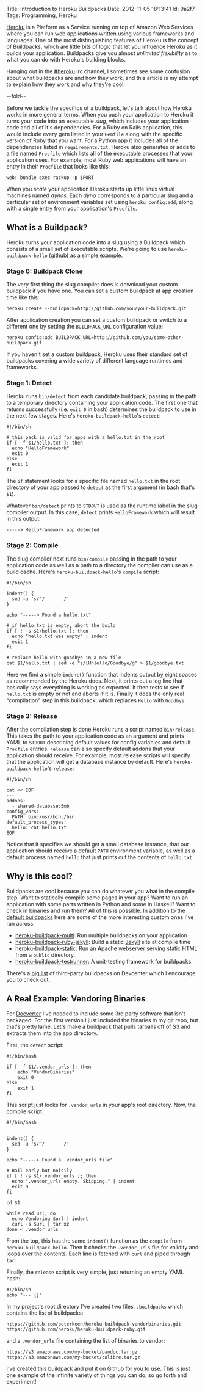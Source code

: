 Title: Introduction to Heroku Buildpacks
Date:  2012-11-05 18:13:41
Id:    9a2f7
Tags:  Programming, Heroku

[Heroku][] is a Platform as a Service running on top of Amazon Web Services where you can run web applications written using various frameworks and languages. One of the most distinguishing features of Heroku is the concept of [Buildpacks][buildpack-devcenter], which are little bits of logic that let you influence Heroku as it builds your application. Buildpacks give you almost *unlimited flexibility* as to what you can do with Heroku's building blocks. 

Hanging out in the [#heroku][irc] irc channel, I sometimes see some confusion about what buildpacks are and how they work, and this article is my attempt to explain how they work and why they're cool.

[Heroku]: http://www.heroku.com
[buildpack-devcenter]: https://devcenter.heroku.com/articles/buildpacks
[irc]: http://webchat.freenode.net/?channels=heroku

--fold--

Before we tackle the specifics of a buildpack, let's talk about how Heroku works in more general terms. When you push your application to Heroku it turns your code into an executable *slug*, which includes your application code and all of it's dependencies. For a Ruby on Rails application, this would include every gem listed in your `Gemfile` along with the specific version of Ruby that you want. For a Python app it includes all of the dependencies listed in `requirements.txt`. Heroku also generates or adds to a file named `Procfile` which lists all of the executable processes that your application uses. For example, most Ruby web applications will have an entry in their `Procfile` that looks like this:

```
web: bundle exec rackup -p $PORT
```

When you *scale* your application Heroku starts up little linux virtual machines named *dynos*. Each *dyno* corresponds to a particular slug and a particular set of environment variables set using `heroku config:add`, along with a single entry from your application's `Procfile`.

## What is a Buildpack?

Heroku turns your application code into a slug using a Buildpack which consists of a small set of executable scripts. We're going to use `heroku-buildpack-hello` ([github][heroku-buildpack-hello]) as a simple example.

### Stage 0: Buildpack Clone

The very first thing the slug compiler does is download your custom buildpack if you have one. You can set a custom buildpack at app creation time like this:

```
heroku create --buildpack=http://github.com/you/your-buildpack.git
```

After application creation you can set a custom buildpack or switch
to a different one by setting the `BUILDPACK_URL` configuration value:

```
heroku config:add BUILDPACK_URL=http://github.com/you/some-other-buildpack.git
```

If you haven't set a custom buildpack, Heroku uses their standard set
of buildpacks covering a wide variety of different language runtimes
and frameworks.

### Stage 1: Detect

Heroku runs `bin/detect` from each candidate buildpack, passing in the path to a temporary directory containing your application code. The first one that returns successfully (i.e. `exit 0` in bash) determines the buildpack to use in the next few stages. Here's `heroku-buildpack-hello`'s `detect`:

```
#!/bin/sh

# this pack is valid for apps with a hello.txt in the root
if [ -f $1/hello.txt ]; then
  echo "HelloFramework"
  exit 0
else
  exit 1
fi
```

The `if` statement looks for a specific file named `hello.txt` in the root directory of your app passed to `detect` as the first argument (in bash that's `$1`). 

Whatever `bin/detect` prints to `STDOUT` is used as the runtime label in the slug compiler output. In this case, `detect` prints `HelloFramework` which will result in this output:

```
-----> HelloFramework app detected
```

### Stage 2: Compile

The slug compiler next runs `bin/compile` passing in the path to your application code as well as a path to a directory the compiler can use as a build cache. Here's `heroku-buildpack-hello`'s `compile` script:

```
#!/bin/sh

indent() {
  sed -u 's/^/       /'
}

echo "-----> Found a hello.txt"

# if hello.txt is empty, abort the build
if [ ! -s $1/hello.txt ]; then
  echo "hello.txt was empty" | indent
  exit 1
fi

# replace hello with goodbye in a new file
cat $1/hello.txt | sed -e "s/[Hh]ello/Goodbye/g" > $1/goodbye.txt
```

Here we find a simple `indent()` function that indents output by eight spaces as recommended by the Heroku docs. Next, it prints out a log line that basically says everything is working as expected. It then tests to see if `hello.txt` is empty or not and aborts if it is. Finally it does the only real "compilation" step in this buildpack, which replaces `Hello` with `Goodbye`.

### Stage 3: Release

After the compilation step is done Heroku runs a script named `bin/release`. This takes the path to your application code as an argument and prints YAML to `STDOUT` describing default values for config variables and default `Procfile` entries. `release` can also specify default addons that your application should receive. For example, most release scripts will specify that the application will get a database instance by default. Here's `heroku-buildpack-hello`'s `release`:

```
#!/bin/sh

cat << EOF
---
addons:
  - shared-database:5mb
config_vars:
  PATH: bin:/usr/bin:/bin
default_process_types:
  hello: cat hello.txt
EOF
```

Notice that it specifies we should get a small database instance, that our application should receive a default `PATH` environment variable, as well as a default process named `hello` that just prints out the contents of `hello.txt`.

## Why is this cool?

Buildpacks are cool because you can do whatever you what in the compile step. Want to statically compile some pages in your app? Want to run an application with some parts written in Python and some in Haskell? Want to check in binaries and run them? All of this is possible. In addition to the [default buildpacks][defaults] here are some of the more interesting custom ones I've run across:

* [heroku-buildpack-multi][]: Run multiple buildpacks on your application
* [heroku-buildpack-ruby-jekyll][]: Build a static [Jekyll][] site at compile time
* [heroku-buildpack-static][]: Run an Apache webserver serving static HTML from a `public` directory.
* [heroku-buildpack-testrunner][]: A unit-testing framework for buildpacks

There's a [big list][third-party] of third-party buildpacks on Devcenter which I encourage you to check out.

## A Real Example: Vendoring Binaries

For [Docverter][] I've needed to include some 3rd party software that isn't packaged. For the first version I just included the binaries in my git repo, but that's pretty lame. Let's make a buildpack that pulls tarballs off of S3 and extracts them into the app directory.

First, the `detect` script:

```
#!/bin/bash

if [ -f $1/.vendor_urls ]; then
    echo "VendorBinaries"
    exit 0
else
    exit 1
fi
```

This script just looks for `.vendor_urls` in your app's root directory. Now, the compile script:

```
#!/bin/bash


indent() {
  sed -u 's/^/       /'
}

echo "-----> Found a .vendor_urls file"

# Bail early but noisily
if [ ! -s $1/.vendor_urls ]; then
  echo ".vendor_urls empty. Skipping." | indent
  exit 0
fi

cd $1

while read url; do
  echo Vendoring $url | indent
  curl -s $url | tar xz
done < .vendor_urls
```

From the top, this has the same `indent()` function as the `compile` from `heroku-buildpack-hello`. Then it checks the `.vendor_urls` file for validity and loops over the contents. Each line is fetched with `curl` and piped through `tar`.

Finally, the `release` script is very simple, just returning an empty YAML hash:

```
#!/bin/sh
echo "--- {}"
```

In my project's root directory I've created two files, `.buildpacks` which contains the list of buildpacks:

```
https://github.com/peterkeen/heroku-buildpack-vendorbinaries.git
https://github.com/heroku/heroku-buildpack-ruby.git
```

and a `.vendor_urls` file containing the list of binaries to vendor:

```
https://s3.amazonaws.com/my-bucket/pandoc.tar.gz
https://s3.amazonaws.com/my-bucket/calibre.tar.gz
```

I've created this buildpack and [put it on Github][heroku-buildpack-vendorbinaries] for you to use. This is just one example of the infinite variety of things you can do, so go forth and experiment!

[Docverter]: http://www.docverter.com
[defaults]: https://devcenter.heroku.com/articles/buildpacks#default-buildpacks
[heroku-buildpack-multi]: https://github.com/ddollar/heroku-buildpack-multi
[heroku-buildpack-hello]: https://github.com/heroku/heroku-buildpack-helo
[heroku-buildpack-ruby-jekyll]: https://github.com/mattmanning/heroku-buildpack-ruby-jekyll
[Jekyll]: https://github.com/mojombo/jekyll
[heroku-buildpack-static]: https://github.com/craigkerstiens/heroku-buildpack-static
[heroku-buildpack-testrunner]: https://github.com/ryanbrainard/heroku-buildpack-testrunner
[heroku-buildpack-vendorbinaries]: https://github.com/peterkeen/heroku-buildpack-vendorbinaries.git
[third-party]: https://devcenter.heroku.com/articles/third-party-buildpacks
